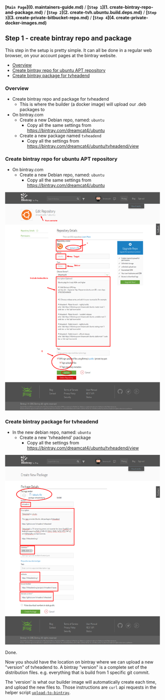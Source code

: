 **[`Main Page`](0. maintainers-guide.md)** / **[`Step 1`](1. create-bintray-repo-and-package.md)** / **[`Step 2`](2. create-tvh.ubuntu.build.deps.md)** / **[`Step 3`](3. create-private-bitbucket-repo.md)** / **[`Step 4`](4. create-private-docker-images.md)**

## Step 1 - create bintray repo and package

This step in the setup is pretty simple. It can all be done in a regular web browser, on your account pages at the bintray website.

<!-- START doctoc generated TOC please keep comment here to allow auto update -->
<!-- DON'T EDIT THIS SECTION, INSTEAD RE-RUN doctoc TO UPDATE -->
 

- [Overview](#overview)
- [Create bintray repo for ubuntu APT repository](#create-bintray-repo-for-ubuntu-apt-repository)
- [Create bintray package for tvheadend](#create-bintray-package-for-tvheadend)

<!-- END doctoc generated TOC please keep comment here to allow auto update -->

### Overview

* Create bintray repo and package for tvheadend
  * This is where the builder (a docker image) will upload our .deb packages to
* On bintray.com
  * Create a new Debian repo, named: `ubuntu`
    * Copy all the same settings from https://bintray.com/dreamcat4/ubuntu
  * Create a new package named `tvheadend`
    * Copy all the settings from https://bintray.com/dreamcat4/ubuntu/tvheadend/view

### Create bintray repo for ubuntu APT repository

* On bintray.com
  * Create a new Debian repo, named: `ubuntu`
    * Copy all the same settings from https://bintray.com/dreamcat4/ubuntu

![Bintray - New repo 'ubuntu-master'](_img/bt-new-repo-ubuntu.png)

### Create bintray package for tvheadend

  * In the new debian repo, named: `ubuntu`
    * Create a new 'tvheadend' package
      * Copy all the settings from https://bintray.com/dreamcat4/ubuntu/tvheadend/view

![Bintray - New package 'tvheadend'](_img/bt-new-package-tvheadend.png)

Done.

Now you should have the location on bintray where we can upload a new "version" of tvheadend to. A bintray "version" is a complete set of the distribution files. e.g. everything that is build from 1 specific git commit.

The 'version' is what our builder image will automatically create each time, and upload the new files to. Those instructions are `curl` api requests in the helper script [`upload-to-bintray`](https://github.com/dreamcat4/docker-images/blob/master/tvh/ubuntu.build/master/upload-to-bintray).

